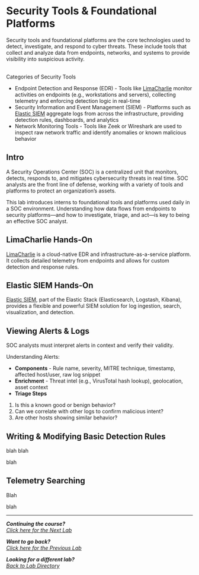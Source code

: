 # Security Tools & Foundational Platforms
Security tools and foundational platforms are the core technologies used to detect, investigate, and respond to cyber threats. These include tools that collect and analyze data from endpoints, networks, and systems to provide visibility into suspicious activity.
<br><br>

Categories of Security Tools
- Endpoint Detection and Response (EDR) - Tools like [LimaCharlie](/courseFiles/tools/LimaCharlie.md) monitor activities on endpoints (e.g., workstations and servers), collecting telemetry and enforcing detection logic in real-time
- Security Information and Event Management (SIEM) - Platforms such as [Elastic SIEM](/courseFiles/tools/Elastic.md) aggregate logs from across the infrastructure, providing detection rules, dashboards, and analytics
- Network Monitoring Tools - Tools like Zeek or Wireshark are used to inspect raw network traffic and identify anomalies or known malicious behavior

## Intro
A Security Operations Center (SOC) is a centralized unit that monitors, detects, responds to, and mitigates cybersecurity threats in real time. SOC analysts are the front line of defense, working with a variety of tools and platforms to protect an organization’s assets.

This lab introduces interns to foundational tools and platforms used daily in a SOC environment. Understanding how data flows from endpoints to security platforms—and how to investigate, triage, and act—is key to being an effective SOC analyst.

## LimaCharlie Hands-On
[LimaCharlie](/courseFiles/tools/LimaCharlie.md) is a cloud-native EDR and infrastructure-as-a-service platform. It collects detailed telemetry from endpoints and allows for custom detection and response rules.

## Elastic SIEM Hands-On
[Elastic SIEM](/courseFiles/tools/Elastic.md), part of the Elastic Stack (Elasticsearch, Logstash, Kibana), provides a flexible and powerful SIEM solution for log ingestion, search, visualization, and detection.

## Viewing Alerts & Logs
SOC analysts must interpret alerts in context and verify their validity.

Understanding Alerts:
- **Components** - Rule name, severity, MITRE technique, timestamp, affected host/user, raw log snippet
- **Enrichment** - Threat intel (e.g., VirusTotal hash lookup), geolocation, asset context
- **Triage Steps**
1. Is this a known good or benign behavior?
2. Can we correlate with other logs to confirm malicious intent?
3. Are other hosts showing similar behavior?

## Writing & Modifying Basic Detection Rules
blah
blah

blah

## Telemetry Searching

Blah

blah

***                                                       

<b><i>Continuing the course?</b>
</br>
[Click here for the Next Lab](/courseFiles/Lab_03-detectionAndThreatBehavior/detectionAndThreatBehavior.md)</i>

<b><i>Want to go back?</b>
</br>
[Click here for the Previous Lab](/courseFiles/Lab_01-logAnalysis_Basics/logAnalysis_basics.md)

<b><i>Looking for a different lab? </b></br>[Back to Lab Directory](/coursenavigation.md)</i>

